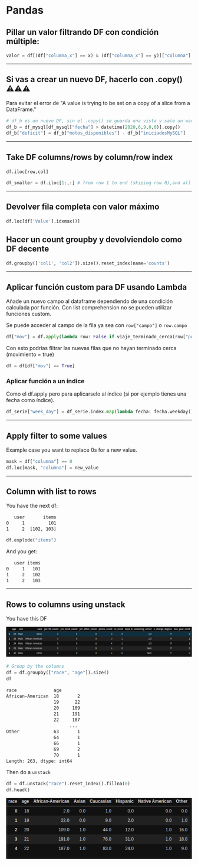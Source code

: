 # Pandas

## Pillar un valor filtrando DF con condición múltiple:
```python
valor = df[(df["columna_x"] == x) & (df["columna_x"] == y)]["columna"].iloc[0]
```

---

## Si vas a crear un nuevo DF, hacerlo con .copy() ⚠️⚠️⚠️
Para evitar el error de "A value is trying to be set on a copy of a slice from a DataFrame."

```python
# df_b es un nuevo DF, sin el .copy() se guarda una vista y sale un warning si quieres meterle movidas
df_b = df_mysql[df_mysql["fecha"] > datetime(2020,6,9,0,0)].copy()
df_b["deficit"] = df_b["motos_disponibles"] - df_b["iniciadosMySQL"]
```
--- 

## Take DF columns/rows by column/row index
`df.iloc[row,col]`
```python
df_smaller = df.iloc[1:,:] # from row 1 to end (skiping row 0),and all columns
```
---

## Devolver fila completa con valor máximo
```python
df.loc[df['Value'].idxmax()]
```
## Hacer un count groupby y devolviendolo como DF decente

```python
df.groupby(['col1', 'col2']).size().reset_index(name='counts')
```

---

## Aplicar función custom para DF usando Lambda

Añade un nuevo campo al dataframe dependiendo de una condición calculada por función.
Con list comprehension no se pueden utilizar funciones custom.

Se puede acceder al campo de la fila ya sea con `row["campo"]` o `row.campo`
```python
df["mov"] = df.apply(lambda row: False if viaje_terminado_cerca(row["pos_init"], row.pos_fin) else True, axis=1)

```
Con esto podrías filtrar las nuevas filas que no hayan terminado cerca (movimiento = true)
```python
df = df[df["mov"] == True]
```

### Aplicar función a un índice 
Como el df.apply pero para aplicarselo al índice (si por ejemplo tienes una fecha como índice).

```python
df_serie["week_day"] = df_serie.index.map(lambda fecha: fecha.weekday())
```

---

## Apply filter to some values

Example case you want to replace 0s for a new value.

```python
mask = df["columna"] == 0
df.loc[mask, "columna"] = new_value
```

---
## Column with list to rows

You have the next df:

```
   user       items
0     1         101
1     2  [102, 103]
```

```python
df.explode("items")
```

And you get:

``` 
   user items
0     1   101
1     2   102
1     2   103
```
---

## Rows to columns using unstack
You have this DF

![Alt text](wiki_stack1.png "example")

```python
# Group by the columns
df = df.groupby(["race", "age"]).size()
df
```
```
race              age
African-American  18       2
                  19      22
                  20     109
                  21     191
                  22     187
                        ... 
Other             63       1
                  64       1
                  66       1
                  69       2
                  70       1
Length: 263, dtype: int64
```

Then do a `unstack`
```python
df = df.unstack("race").reset_index().fillna(0)
df.head()
```
![Alt text](wiki_stack2.png "example")
